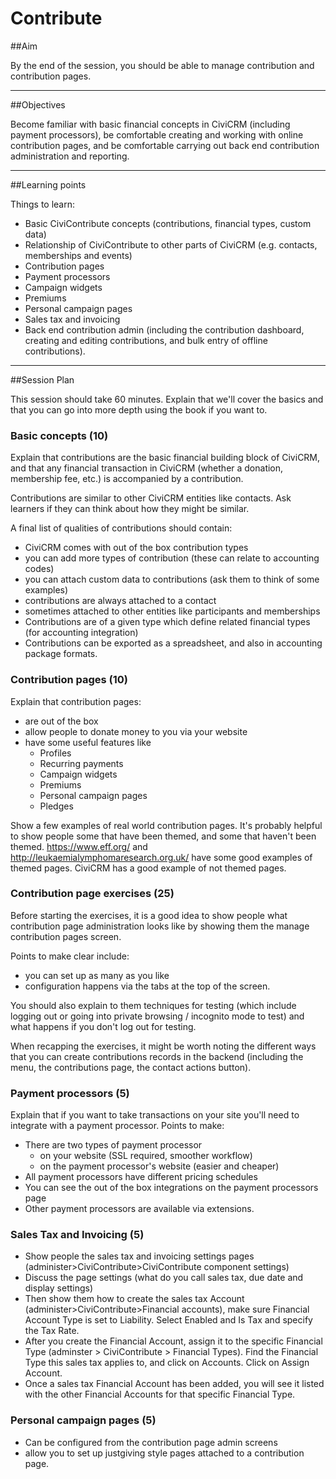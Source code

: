 # Contribute

##Aim

By the end of the session, you should be able to manage contribution and contribution pages.

---
##Objectives

Become familiar with basic financial concepts in CiviCRM (including payment processors), be comfortable creating and working with online contribution pages, and be comfortable carrying out back end contribution administration and reporting.

---
##Learning points

Things to learn:

* Basic CiviContribute concepts (contributions, financial types, custom data)
* Relationship of CiviContribute to other parts of CiviCRM (e.g. contacts, memberships and events)
* Contribution pages
* Payment processors
* Campaign widgets
* Premiums
* Personal campaign pages
* Sales tax and invoicing
* Back end contribution admin (including the contribution dashboard, creating and editing contributions, and bulk entry of offline contributions).

---
##Session Plan

This session should take 60 minutes. Explain that we'll cover the basics and that you can go into more depth using the book if you want to.

### Basic concepts (10)

Explain that contributions are the basic financial building block of CiviCRM, and that any financial transaction in CiviCRM (whether a donation, membership fee, etc.) is accompanied by a contribution.

Contributions are similar to other CiviCRM entities like contacts. Ask learners if they can think about how they might be similar.

A final list of qualities of contributions should contain:

* CiviCRM comes with out of the box contribution types
* you can add more types of contribution (these can relate to accounting codes)
* you can attach custom data to contributions (ask them to think of some examples)
* contributions are always attached to a contact
* sometimes attached to other entities like participants and memberships
* Contributions are of a given type which define related financial types (for accounting integration)
* Contributions can be exported as a spreadsheet, and also in accounting package formats.


### Contribution pages (10)

Explain that contribution pages:

* are out of the box
* allow people to donate money to you via your website
* have some useful features like
     * Profiles
     * Recurring payments
     * Campaign widgets
     * Premiums
     * Personal campaign pages
     * Pledges

Show a few examples of real world contribution pages. It's probably helpful to show people some that have been themed, and some that haven't been themed.  https://www.eff.org/ and http://leukaemialymphomaresearch.org.uk/ have some good examples of themed pages.  CiviCRM has a good example of not themed pages.

### Contribution page exercises (25)

Before starting the exercises, it is a good idea to show people what contribution page administration looks like by showing them the manage contribution pages screen.

Points to make clear include:

* you can set up as many as you like
* configuration happens via the tabs at the top of the screen.

You should also explain to them techniques for testing (which include logging out or going into private browsing / incognito mode to test) and what happens if you don't log out for testing.

When recapping the exercises, it might be worth noting the different ways that you can create contributions records in the backend (including the menu, the contributions page, the contact actions button).

### Payment processors (5)

Explain that if you want to take transactions on your site you'll need to integrate with a payment processor.  Points to make:

* There are two types of payment processor
  * on your website (SSL required, smoother workflow)
  * on the payment processor's website (easier and cheaper)
* All payment processors have different pricing schedules
* You can see the out of the box integrations on the payment processors page
* Other payment processors are available via extensions.

### Sales Tax and Invoicing (5)
* Show people the sales tax and invoicing settings pages (administer>CiviContribute>CiviContribute component settings)
* Discuss the page settings (what do you call sales tax, due date and display settings)
* Then show them how to create the sales tax Account (administer>CiviContribute>Financial accounts), make sure Financial Account Type is set to Liability. Select Enabled and Is Tax and specify the Tax Rate.
* After you create the Financial Account, assign it to the specific Financial Type (adminster > CiviContribute > Financial Types). Find the Financial Type this sales tax applies to, and click on Accounts. Click on Assign Account.
* Once a sales tax Financial Account has been added, you will see it listed with the other Financial Accounts for that specific Financial Type.

### Personal campaign pages (5)
* Can be configured from the contribution page admin screens
* allow you to set up justgiving style pages attached to a contribution page.
